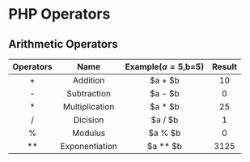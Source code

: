 # PHP Operators

## Arithmetic Operators
|Operators|Name|Example($a=5,$b=5)|Result|
|:-:|:-:|:-:|:-:|
|+|Addition|$a + $b|10|
|-|Subtraction|$a - $b|0|
|*|Multiplication|$a * $b|25|
|/|Dicision|$a / $b|1|
|%|Modulus|$a % $b|0|
|**|Exponentiation|$a ** $b|3125|

